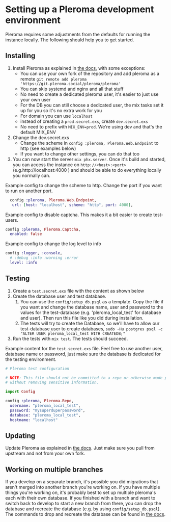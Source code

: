 # Setting up a Pleroma development environment

Pleroma requires some adjustments from the defaults for running the instance locally. The following should help you to get started.

## Installing

1. Install Pleroma as explained in [the docs](../installation/debian_based_en.md), with some exceptions:
    * You can use your own fork of the repository and add pleroma as a remote `git remote add pleroma 'https://git.pleroma.social/pleroma/pleroma'`
    * You can skip systemd and nginx and all that stuff
    * No need to create a dedicated pleroma user, it's easier to just use your own user
    * For the DB you can still choose a dedicated user, the mix tasks set it up for you so it's no extra work for you
    * For domain you can use `localhost`
    * instead of creating a `prod.secret.exs`, create `dev.secret.exs`
    * No need to prefix with `MIX_ENV=prod`. We're using dev and that's the default MIX_ENV
2. Change the dev.secret.exs
    * Change the scheme in `config :pleroma, Pleroma.Web.Endpoint` to http (see examples below)
    * If you want to change other settings, you can do that too
3. You can now start the server `mix phx.server`. Once it's build and started, you can access the instance on `http://<host>:<port>` (e.g.http://localhost:4000 ) and should be able to do everything locally you normally can.

Example config to change the scheme to http. Change the port if you want to run on another port.
```elixir
  config :pleroma, Pleroma.Web.Endpoint,
   url: [host: "localhost", scheme: "http", port: 4000],
```

Example config to disable captcha. This makes it a bit easier to create test-users.
```elixir
config :pleroma, Pleroma.Captcha,
  enabled: false
```

Example config to change the log level to info
```elixir
config :logger, :console,
  # :debug :info :warning :error
  level: :info
```

## Testing

1. Create a `test.secret.exs` file with the content as shown below
2. Create the database user and test database.
    1. You can use the `config/setup_db.psql` as a template. Copy the file if you want and change the database name, user and password to the values for the test-database (e.g. 'pleroma_local_test' for database and user). Then run this file like you did during installation.
    2. The tests will try to create the Database, so we'll have to allow our test-database user to create databases, `sudo -Hu postgres psql -c "ALTER USER pleroma_local_test WITH CREATEDB;"`
3. Run the tests with `mix test`. The tests should succeed.

Example content for the `test.secret.exs` file. Feel free to use another user, database name or password, just make sure the database is dedicated for the testing environment.
```elixir
# Pleroma test configuration

# NOTE: This file should not be committed to a repo or otherwise made public
# without removing sensitive information.

import Config

config :pleroma, Pleroma.Repo,
  username: "pleroma_local_test",
  password: "mysuperduperpassword",
  database: "pleroma_local_test",
  hostname: "localhost"

```

## Updating

Update Pleroma as explained in [the docs](../administration/updating.md). Just make sure you pull from upstream and not from your own fork.

## Working on multiple branches

If you develop on a separate branch, it's possible you did migrations that aren't merged into another branch you're working on. If you have multiple things you're working on, it's probably best to set up multiple pleroma's each with their own database. If you finished with a branch and want to switch back to develop to start a new branch from there, you can drop the database and recreate the database (e.g. by using `config/setup_db.psql`). The commands to drop and recreate the database can be found in [the docs](../administration/backup.md).
